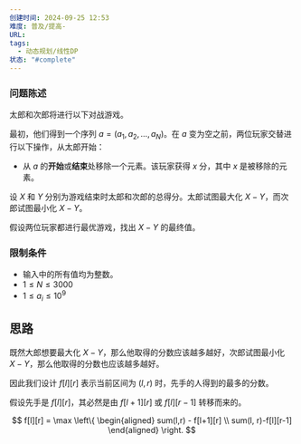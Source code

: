 ```yaml
---
创建时间: 2024-09-25 12:53
难度: 普及/提高-
URL: 
tags:
  - 动态规划/线性DP
状态: "#complete"
---
```

### 问题陈述

太郎和次郎将进行以下对战游戏。

最初，他们得到一个序列 $a = (a_{1}, a_{2}, \ldots, a_{N})$。在 $a$ 变为空之前，两位玩家交替进行以下操作，从太郎开始：

-   从 $a$ 的**开始**或**结束**处移除一个元素。该玩家获得 $x$ 分，其中 $x$ 是被移除的元素。

设 $X$ 和 $Y$ 分别为游戏结束时太郎和次郎的总得分。太郎试图最大化 $X - Y$，而次郎试图最小化 $X - Y$。

假设两位玩家都进行最优游戏，找出 $X - Y$ 的最终值。

### 限制条件

-   输入中的所有值均为整数。
-   $1 \leq N \leq 3000$
-   $1 \leq a_{i} \leq 10^9$
## 思路

既然大郎想要最大化 $X-Y$，那么他取得的分数应该越多越好，次郎试图最小化 $X-Y$，那么他取得的分数也应该越多越好。

因此我们设计 $f[l][r]$ 表示当前区间为 $(l,r)$ 时，先手的人得到的最多的分数。

假设先手是 $f[l][r]$，其必然是由 $f[l+1][r]$ 或 $f[l][r-1]$ 转移而来的。

$$
f[l][r] = \max \left\{
\begin{aligned}
sum(l,r) - f[l+1][r] \\
sum(l, r)-f[l][r-1]
\end{aligned}
\right.
$$

